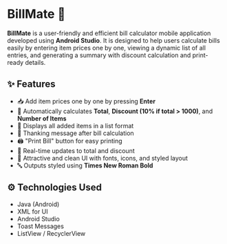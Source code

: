 # BillMate 🧾

**BillMate** is a user-friendly and efficient bill calculator mobile application developed using **Android Studio**. It is designed to help users calculate bills easily by entering item prices one by one, viewing a dynamic list of all entries, and generating a summary with discount calculation and print-ready details.



## ✨ Features

- 📥 Add item prices one by one by pressing **Enter**
- 💸 Automatically calculates **Total**, **Discount (10% if total > 1000)**, and **Number of Items**
- 🧾 Displays all added items in a list format
- 🎉 Thanking message after bill calculation
- 🖨️ "Print Bill" button for easy printing
- 🧠 Real-time updates to total and discount
- 🎨 Attractive and clean UI with fonts, icons, and styled layout
- 🔤 Outputs styled using **Times New Roman Bold**



## ⚙️ Technologies Used

- Java (Android)
- XML for UI
- Android Studio
- Toast Messages
- ListView / RecyclerView
